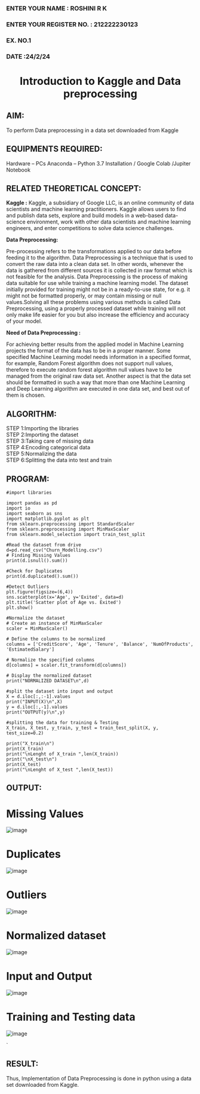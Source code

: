 <H3>ENTER YOUR NAME : ROSHINI R K </H3>
<H3>ENTER YOUR REGISTER NO. : 212222230123</H3>
<H3>EX. NO.1</H3>
<H3>DATE :24/2/24 </H3>
<H1 ALIGN =CENTER> Introduction to Kaggle and Data preprocessing</H1>

## AIM:

To perform Data preprocessing in a data set downloaded from Kaggle

## EQUIPMENTS REQUIRED:
Hardware – PCs
Anaconda – Python 3.7 Installation / Google Colab /Jupiter Notebook

## RELATED THEORETICAL CONCEPT:

**Kaggle :**
Kaggle, a subsidiary of Google LLC, is an online community of data scientists and machine learning practitioners. Kaggle allows users to find and publish data sets, explore and build models in a web-based data-science environment, work with other data scientists and machine learning engineers, and enter competitions to solve data science challenges.

**Data Preprocessing:**

Pre-processing refers to the transformations applied to our data before feeding it to the algorithm. Data Preprocessing is a technique that is used to convert the raw data into a clean data set. In other words, whenever the data is gathered from different sources it is collected in raw format which is not feasible for the analysis.
Data Preprocessing is the process of making data suitable for use while training a machine learning model. The dataset initially provided for training might not be in a ready-to-use state, for e.g. it might not be formatted properly, or may contain missing or null values.Solving all these problems using various methods is called Data Preprocessing, using a properly processed dataset while training will not only make life easier for you but also increase the efficiency and accuracy of your model.

**Need of Data Preprocessing :**

For achieving better results from the applied model in Machine Learning projects the format of the data has to be in a proper manner. Some specified Machine Learning model needs information in a specified format, for example, Random Forest algorithm does not support null values, therefore to execute random forest algorithm null values have to be managed from the original raw data set.
Another aspect is that the data set should be formatted in such a way that more than one Machine Learning and Deep Learning algorithm are executed in one data set, and best out of them is chosen.


## ALGORITHM:
STEP 1:Importing the libraries<BR>
STEP 2:Importing the dataset<BR>
STEP 3:Taking care of missing data<BR>
STEP 4:Encoding categorical data<BR>
STEP 5:Normalizing the data<BR>
STEP 6:Splitting the data into test and train<BR>

##  PROGRAM:
```
#import libraries

import pandas as pd
import io
import seaborn as sns
import matplotlib.pyplot as plt
from sklearn.preprocessing import StandardScaler
from sklearn.preprocessing import MinMaxScaler
from sklearn.model_selection import train_test_split

#Read the dataset from drive
d=pd.read_csv("Churn_Modelling.csv")
# Finding Missing Values
print(d.isnull().sum())

#Check for Duplicates
print(d.duplicated().sum())

#Detect Outliers
plt.figure(figsize=(6,4))
sns.scatterplot(x='Age', y='Exited', data=d)
plt.title('Scatter plot of Age vs. Exited')
plt.show()

#Normalize the dataset
# Create an instance of MinMaxScaler
scaler = MinMaxScaler()

# Define the columns to be normalized
columns = ['CreditScore', 'Age', 'Tenure', 'Balance', 'NumOfProducts', 'EstimatedSalary']

# Normalize the specified columns
d[columns] = scaler.fit_transform(d[columns])

# Display the normalized dataset
print("NORMALIZED DATASET\n",d)

#split the dataset into input and output
X = d.iloc[:,:-1].values
print("INPUT(X)\n",X)
y = d.iloc[:,-1].values
print("OUTPUT(y)\n",y)

#splitting the data for training & Testing
X_train, X_test, y_train, y_test = train_test_split(X, y, test_size=0.2)

print("X_train\n")
print(X_train)
print("\nLenght of X_train ",len(X_train))
print("\nX_test\n")
print(X_test)
print("\nLenght of X_test ",len(X_test))
```
## OUTPUT:
# Missing Values
![image](https://github.com/SASIDEVIvenaram/Ex-1-NN/assets/118707332/38330016-b0f3-4096-8605-75c3db392bef)
# Duplicates
![image](https://github.com/SASIDEVIvenaram/Ex-1-NN/assets/118707332/dbffe7eb-4da4-4c9c-80b3-0bfb45b39bf5)
# Outliers
![image](https://github.com/SASIDEVIvenaram/Ex-1-NN/assets/118707332/879dffe5-01ce-46f4-97a2-6576d9cd9c09)
# Normalized dataset
![image](https://github.com/SASIDEVIvenaram/Ex-1-NN/assets/118707332/e3a15e04-f77d-4855-9109-b972ebafae5e)
# Input and Output
![image](https://github.com/SASIDEVIvenaram/Ex-1-NN/assets/118707332/bea76f55-8d4f-49c5-a817-beadcdf5784c)
# Training and Testing data
![image](https://github.com/SASIDEVIvenaram/Ex-1-NN/assets/118707332/637002f1-43a0-4a5f-b1ad-636dc15f9c53)

`
## RESULT:
Thus, Implementation of Data Preprocessing is done in python  using a data set downloaded from Kaggle.
